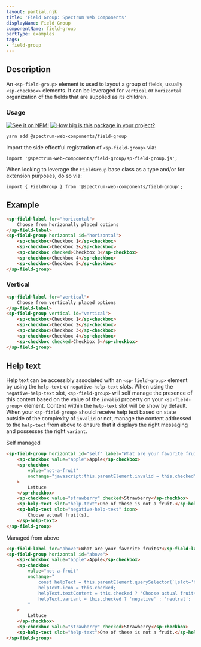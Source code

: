 ```yaml
---
layout: partial.njk
title: 'Field Group: Spectrum Web Components'
displayName: Field Group
componentName: field-group
partType: examples
tags:
- field-group
---
```

## Description

An `<sp-field-group>` element is used to layout a group of fields, usually `<sp-checkbox>` elements. It can be leveraged for `vertical` or `horizontal` organization of the fields that are supplied as its children.

### Usage

[![See it on NPM!](https://img.shields.io/npm/v/@spectrum-web-components/field-group?style=for-the-badge)](https://www.npmjs.com/package/@spectrum-web-components/field-group)
[![How big is this package in your project?](https://img.shields.io/bundlephobia/minzip/@spectrum-web-components/field-group?style=for-the-badge)](https://bundlephobia.com/result?p=@spectrum-web-components/field-group)

```
yarn add @spectrum-web-components/field-group
```

Import the side effectful registration of `<sp-field-group>` via:

```
import '@spectrum-web-components/field-group/sp-field-group.js';
```

When looking to leverage the `FieldGroup` base class as a type and/or for extension purposes, do so via:

```
import { FieldGroup } from '@spectrum-web-components/field-group';
```

## Example

```html
<sp-field-label for="horizontal">
    Choose from horizonally placed options
</sp-field-label>
<sp-field-group horizontal id="horizontal">
    <sp-checkbox>Checkbox 1</sp-checkbox>
    <sp-checkbox>Checkbox 2</sp-checkbox>
    <sp-checkbox checked>Checkbox 3</sp-checkbox>
    <sp-checkbox>Checkbox 4</sp-checkbox>
    <sp-checkbox>Checkbox 5</sp-checkbox>
</sp-field-group>
```

### Vertical

```html
<sp-field-label for="vertical">
    Choose from vertically placed options
</sp-field-label>
<sp-field-group vertical id="vertical">
    <sp-checkbox>Checkbox 1</sp-checkbox>
    <sp-checkbox>Checkbox 2</sp-checkbox>
    <sp-checkbox>Checkbox 3</sp-checkbox>
    <sp-checkbox>Checkbox 4</sp-checkbox>
    <sp-checkbox checked>Checkbox 5</sp-checkbox>
</sp-field-group>
```

## Help text

Help text can be accessibly associated with an `<sp-field-group>` element by using the `help-text` or `negative-help-text` slots. When using the `negative-help-text` slot, `<sp-field-group>` will self manage the presence of this content based on the value of the `invalid` property on your `<sp-field-group>` element. Content within the `help-text` slot will be show by default. When your `<sp-field-group>` should receive help text based on state outside of the complexity of `invalid` or not, manage the content addressed to the `help-text` from above to ensure that it displays the right messaging and possesses the right `variant`.

<sp-tabs selected="self" auto label="Help text usage in field groups">
<sp-tab value="self">Self managed</sp-tab>
<sp-tab-panel value="self">

```html
<sp-field-group horizontal id="self" label="What are your favorite fruits?">
    <sp-checkbox value="apple">Apple</sp-checkbox>
    <sp-checkbox
        value="not-a-fruit"
        onchange="javascript:this.parentElement.invalid = this.checked"
    >
        Lettuce
    </sp-checkbox>
    <sp-checkbox value="strawberry" checked>Strawberry</sp-checkbox>
    <sp-help-text slot="help-text">One of these is not a fruit.</sp-help-text>
    <sp-help-text slot="negative-help-text" icon>
        Choose actual fruit(s).
    </sp-help-text>
</sp-field-group>
```

</sp-tab-panel>
<sp-tab value="above">Managed from above</sp-tab>
<sp-tab-panel value="above">

```html
<sp-field-label for="above">What are your favorite fruits?</sp-field-label>
<sp-field-group horizontal id="above">
    <sp-checkbox value="apple">Apple</sp-checkbox>
    <sp-checkbox
        value="not-a-fruit"
        onchange="
            const helpText = this.parentElement.querySelector(`[slot='help-text']`);
            helpText.icon = this.checked;
            helpText.textContent = this.checked ? 'Choose actual fruit(s).' : 'One of these is not a fruit.';
            helpText.variant = this.checked ? 'negative' : 'neutral';
        "
    >
        Lettuce
    </sp-checkbox>
    <sp-checkbox value="strawberry" checked>Strawberry</sp-checkbox>
    <sp-help-text slot="help-text">One of these is not a fruit.</sp-help-text>
</sp-field-group>
```

</sp-tab-panel>
</sp-tabs>
